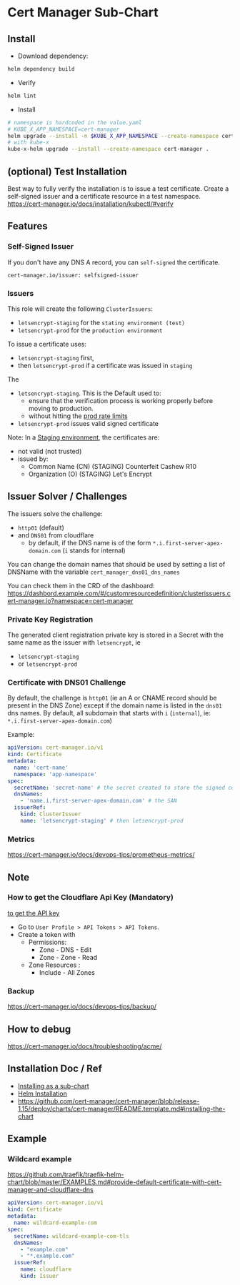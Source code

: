 # Cert Manager Sub-Chart

## Install

* Download dependency:
```bash
helm dependency build
```
* Verify
```bash
helm lint
```
* Install
```bash
# namespace is hardcoded in the value.yaml
# KUBE_X_APP_NAMESPACE=cert-manager
helm upgrade --install -n $KUBE_X_APP_NAMESPACE --create-namespace cert-manager .
# with kube-x
kube-x-helm upgrade --install --create-namespace cert-manager .
```

## (optional) Test Installation

Best way to fully verify the installation is to issue a test certificate. 
Create a self-signed issuer and a certificate resource in a test namespace.
https://cert-manager.io/docs/installation/kubectl/#verify



## Features

### Self-Signed Issuer

If you don't have any DNS A record, you can `self-signed` the certificate. 
```
cert-manager.io/issuer: selfsigned-issuer
```

### Issuers

This role will create the following `ClusterIssuers`:
* `letsencrypt-staging` for the `stating environment (test)`
* `letsencrypt-prod` for the `production environment`

To issue a certificate uses:
* `letsencrypt-staging` first,
* then `letsencrypt-prod` if a certificate was issued in `staging`

The
* `letsencrypt-staging`. This is the Default used to:
    * ensure that the verification process is working properly before moving to production.
    * without hitting the [prod rate limits](https://letsencrypt.org/docs/rate-limits/)
* `letsencrypt-prod` issues valid signed certificate


Note: In a [Staging environment](https://letsencrypt.org/docs/staging-environment/), the certificates are:
* not valid (not trusted)
* issued by:
    * Common Name (CN)	(STAGING) Counterfeit Cashew R10
    * Organization (O)	(STAGING) Let's Encrypt

## Issuer Solver / Challenges

The issuers solve the challenge:

* `http01` (default)
* and `DNS01` from cloudflare
    * by default, if the DNS name is of the form `*.i.first-server-apex-domain.com` (`i` stands for internal)

You can change the domain names that should be used by setting a list of DNSName
with the variable `cert_manager_dns01_dns_names`


You can check them in the CRD of the dashboard:
https://dashbord.example.com/#/customresourcedefinition/clusterissuers.cert-manager.io?namespace=cert-manager


### Private Key Registration

The generated client registration private key is stored in a Secret with the same name
as the issuer with `letsencrypt`, ie

* `letsencrypt-staging`
* or `letsencrypt-prod`


### Certificate with DNS01 Challenge

By default, the challenge is `http01` (ie an A or CNAME record should be present in the DNS Zone)
except if the domain name is listed in the `dns01` dns names.
By default, all subdomain that starts with `i` (`internal`), ie: `*.i.first-server-apex-domain.com`)

Example:

```yml
apiVersion: cert-manager.io/v1
kind: Certificate
metadata:
  name: 'cert-name'
  namespace: 'app-namespace'
spec:
  secretName: 'secret-name' # the secret created to store the signed certificate and the private key
  dnsNames:
    - 'name.i.first-server-apex-domain.com' # the SAN
  issuerRef:
    kind: ClusterIssuer
    name: 'letsencrypt-staging' # then letsencrypt-prod
```

### Metrics

https://cert-manager.io/docs/devops-tips/prometheus-metrics/


## Note


### How to get the Cloudflare Api Key (Mandatory)

[to get the API key](https://cert-manager.io/docs/configuration/acme/dns01/cloudflare/)

* Go to `User Profile > API Tokens > API Tokens`.
* Create a token with
    * Permissions:
        * Zone - DNS - Edit
        * Zone - Zone - Read
    * Zone Resources :
        * Include - All Zones


### Backup

https://cert-manager.io/docs/devops-tips/backup/


## How to debug

https://cert-manager.io/docs/troubleshooting/acme/

## Installation Doc / Ref

* [Installing as a sub-chart](https://cert-manager.io/docs/installation/helm/#installing-cert-manager-as-subchart)
* [Helm Installation](https://cert-manager.io/docs/installation/helm/)
* https://github.com/cert-manager/cert-manager/blob/release-1.15/deploy/charts/cert-manager/README.template.md#installing-the-chart

## Example
### Wildcard example

https://github.com/traefik/traefik-helm-chart/blob/master/EXAMPLES.md#provide-default-certificate-with-cert-manager-and-cloudflare-dns
```yaml
apiVersion: cert-manager.io/v1
kind: Certificate
metadata:
  name: wildcard-example-com
spec:
  secretName: wildcard-example-com-tls
  dnsNames:
    - "example.com"
    - "*.example.com"
  issuerRef:
    name: cloudflare
    kind: Issuer
```